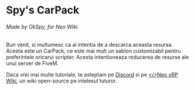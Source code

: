 # Spy's CarPack

###### Made by OkSpy, for Neo Wiki.

Bun venit, si multumesc ca ai intentia de a descarca aceasta resursa. Acesta este un CarPack, ce este mai mult un sablon customizabil pentru preferintele oricarui scripter. Acesta intentioneaza reducerea de resurse ale unui server de FiveM.

Daca vrei mai multe tutoriale, te asteptam pe [Discord](https://discord.gg/skBEqPSxWT) si pe [</>Neo vRP Wiki](https://neowiki.notion.site/Neo-vRP-Hub-Wiki-77b397556ba14d0b8292fd85f6d84da4), un wiki open-source pe intelesul tuturor.
